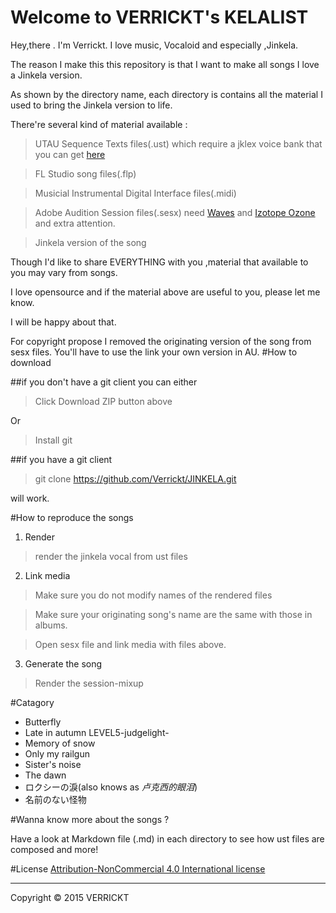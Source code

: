 Welcome to VERRICKT's KELALIST
=================

Hey,there . I'm Verrickt.
I love music, Vocaloid and especially ,Jinkela.

The reason I make this this repository is that I want to
make all songs I love a Jinkela version.


As shown by the directory name, each directory is 
contains all the material I used to bring the Jinkela version
to life.



There're several kind of material available :

> UTAU Sequence Texts files(.ust) which require a jklex voice bank that you can get [here](http://blog.sina.com.cn/s/blog_711e86460101ci5f.html)

> FL Studio song files(.flp)

> Musicial Instrumental Digital Interface files(.midi)

> Adobe Audition Session files(.sesx) need [Waves](http://www.waves.com/) and [Izotope Ozone](https://www.izotope.com) and extra attention.

> Jinkela version of the song


Though I'd like to share EVERYTHING with you ,material that available to you may vary from songs.

I love opensource and if the material above are useful to you, please let me know.

I will be happy about that.

For copyright propose I removed the originating version of the song from sesx
files. You'll have to use the link your own version in AU.
#How to download

##if you don't have a git client
you can either
>Click Download ZIP button above

Or

>Install git

##if you have a git client
> git clone https://github.com/Verrickt/JINKELA.git

will work.




#How to reproduce the songs
1) Render 
>render the jinkela vocal from ust files  

2) Link  media
>Make sure you do not modify names of the rendered files

>Make sure your originating  song's name are the same with
those in albums.

>Open sesx file and link media with files above.

3) Generate the song

> Render the session-mixup




#Catagory

- Butterfly
- Late in autumn LEVEL5-judgelight- 
- Memory of snow
- Only my railgun
- Sister's noise
- The dawn
- ロクシーの淚(also knows as *卢克西的眼泪*)
- 名前のない怪物

#Wanna know more about the songs ?

Have a look at Markdown file (.md) in each directory to see how 
ust files are composed and more!


#License
[Attribution-NonCommercial 4.0 International license](http://creativecommons.org/licenses/by-nc/4.0/)



----------
Copyright © 2015 VERRICKT

